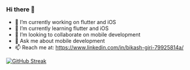 ### Hi there 👋


- 🔭 I’m currently working on flutter and iOS
- 🌱 I’m currently learning flutter and iOS
- 👯 I’m looking to collaborate on mobile development
- 💬 Ask me about mobile development
- 📫 Reach me at: https://www.linkedin.com/in/bikash-giri-79925814a/



[![GitHub Streak](https://github-readme-streak-stats.herokuapp.com?user=Bikash-Giri&theme=dracula)](https://git.io/streak-stats)




